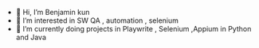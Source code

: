 - 👋 Hi, I’m Benjamin kun
- 👀 I’m interested in SW QA , automation , selenium 
- 🌱 I’m currently doing projects in Playwrite , Selenium ,Appium in Python and Java


<!---
benikun88/benikun88 is a ✨ special ✨ repository because its `README.md` (this file) appears on your GitHub profile.
You can click the Preview link to take a look at your changes.
--->
